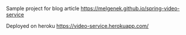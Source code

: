 Sample project for blog article https://melgenek.github.io/spring-video-service

Deployed on heroku https://video-service.herokuapp.com/
